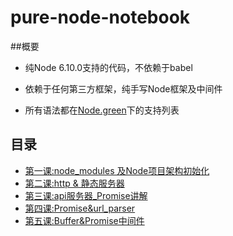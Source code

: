# pure-node-notebook

##概要
- 纯Node 6.10.0支持的代码，不依赖于babel

- 依赖于任何第三方框架，纯手写Node框架及中间件

- 所有语法都在[Node.green](http://node.green/)下的支持列表

## 目录
-	[第一课:node_modules 及Node项目架构初始化](https://github.com/JayChenFE/pure-node-notebook/tree/master/lesson1)
-	[第二课:http & 静态服务器](https://github.com/JayChenFE/pure-node-notebook/tree/master/lesson2)
-	[第三课:api服务器_Promise讲解](https://github.com/JayChenFE/pure-node-notebook/tree/master/lesson3)
-   [第四课:Promise&url_parser](https://github.com/JayChenFE/pure-node-notebook/tree/master/lesson4)
-   [第五课:Buffer&Promise中间件](https://github.com/JayChenFE/pure-node-notebook/tree/master/lesson5)